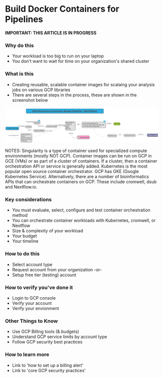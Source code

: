 # Build Docker Containers for Pipelines

**IMPORTANT: THIS ARTICLE IS IN PROGRESS**

### Why do this
 - Your workload is too big to run on your laptop
 - You don't want to wait for time on your organization's shared cluster


### What is this
 - Creating reusable, scalable container images for scalaing your analysis jobs on various GCP libraries
 - There are several steps in the process, these are shown in the screenshot below

[![tool-to-docker](/images/tool-to-docker.png)]()

NOTES: Singularity is a type of container used for specialized compute environments (mostly NOT GCP). Container images can be run on GCP in GCE (VMs)
or as part of a cluster of containers.  If a cluster, then a container orchestration API or service is generally added.  Kubernetes is the most popular open source container orchestrator.  GCP has GKE (Google Kubernetes Service).  Alternatively, there are a number of bioinformatics APIs that can orchestrate containers on GCP.  These include cromwell, dsub and Nextflow.io.

### Key considerations
 - You must evaluate, select, configure and test container orchestration method
 - You can orchestrate container workloads with Kubernetes, cromwell, or Nextflow
 - Size & complexity of your workload 
 - Your budget
 - Your timeline

### How to do this
 - Select account type
 - Request account from your organization -or-
 - Setup free tier (testing) account

### How to verify you've done it
 - Login to GCP console
 - Verify your account
 - Verify your envionment

### Other Things to Know
 - Use GCP Billing tools (& budgets)
 - Understand GCP service limits by account type
 - Follow GCP security best practices

### How to learn more
 - Link to 'how to set up a billing alert'
 - Link to 'core GCP security practices'